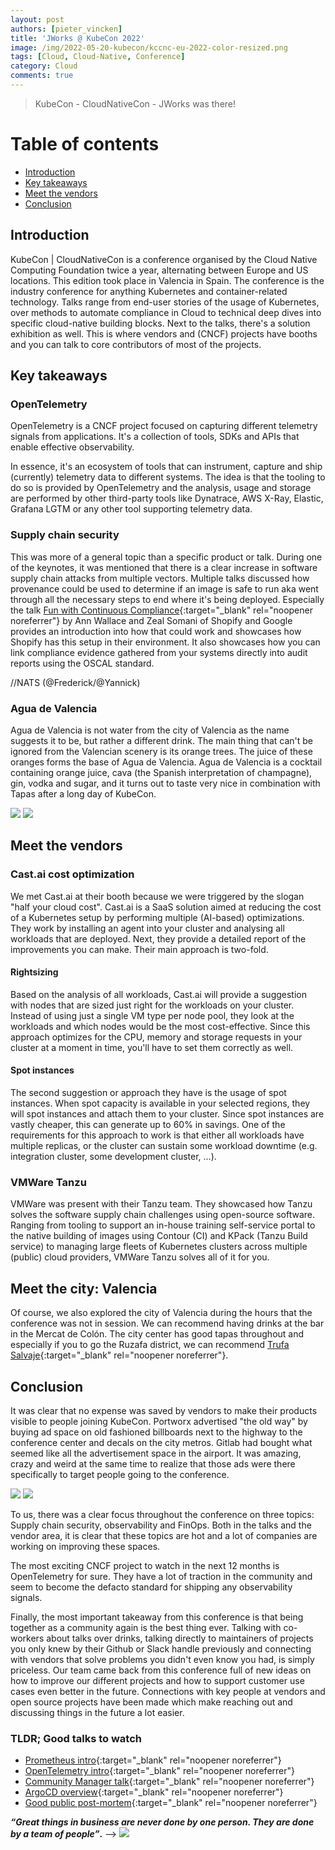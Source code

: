```yaml
---
layout: post
authors: [pieter_vincken]
title: 'JWorks @ KubeCon 2022'
image: /img/2022-05-20-kubecon/kccnc-eu-2022-color-resized.png
tags: [Cloud, Cloud-Native, Conference]
category: Cloud
comments: true
---
```


> KubeCon - CloudNativeCon - JWorks was there!

# Table of contents
* [Introduction](#introduction)
* [Key takeaways](#key-takeaways)
* [Meet the vendors](#meet-the-vendors)
* [Conclusion](#conclusion)

## Introduction
KubeCon | CloudNativeCon is a conference organised by the Cloud Native Computing Foundation twice a year, alternating between Europe and US locations. 
This edition took place in Valencia in Spain. 
The conference is the industry conference for anything Kubernetes and container-related technology. 
Talks range from end-user stories of the usage of Kubernetes, over methods to automate compliance in Cloud to technical deep dives into specific cloud-native building blocks.
Next to the talks, there's a solution exhibition as well.
This is where vendors and (CNCF) projects have booths and you can talk to core contributors of most of the projects.

## Key takeaways

### OpenTelemetry
OpenTelemetry is a CNCF project focused on capturing different telemetry signals from applications.
It's a collection of tools, SDKs and APIs that enable effective observability. 

In essence, it's an ecosystem of tools that can instrument, capture and ship (currently) telemetry data to different systems. 
The idea is that the tooling to do so is provided by OpenTelemetry and the analysis, usage and storage are performed by other third-party tools like Dynatrace, AWS X-Ray, Elastic, Grafana LGTM or any other tool supporting telemetry data.

### Supply chain security
This was more of a general topic than a specific product or talk. 
During one of the keynotes, it was mentioned that there is a clear increase in software supply chain attacks from multiple vectors. 
Multiple talks discussed how provenance could be used to determine if an image is safe to run aka went through all the necessary steps to end where it's being deployed.
Especially the talk [Fun with Continuous Compliance](https://www.youtube.com/watch?v=9Q-ZeN6WXg8){:target="_blank" rel="noopener noreferrer"} by Ann Wallace and Zeal Somani of Shopify and Google provides an introduction into how that could work and showcases how Shopify has this setup in their environment. 
It also showcases how you can link compliance evidence gathered from your systems directly into audit reports using the OSCAL standard.

//NATS (@Frederick/@Yannick)

### Agua de Valencia
Agua de Valencia is not water from the city of Valencia as the name suggests it to be, but rather a different drink. The main thing that can't be ignored from the Valencian scenery is its orange trees. The juice of these oranges forms the base of Agua de Valencia. Agua de Valencia is a cocktail containing orange juice, cava (the Spanish interpretation of champagne), gin, vodka and sugar, and it turns out to taste very nice in combination with Tapas after a long day of KubeCon.

<img class="p-image" src="{{ '/img/2022-05-20-kubecon/aqua1.jpg' | prepend: site.baseurl }}" class="image left" style="margin:0px auto; max-width: 50%;">
<img class="p-image" src="{{ '/img/2022-05-20-kubecon/aqua2.jpg' | prepend: site.baseurl }}" class="image right" style="margin:0px auto; max-width: 50%;">

## Meet the vendors

### Cast.ai cost optimization
We met Cast.ai at their booth because we were triggered by the slogan "half your cloud cost". 
Cast.ai is a SaaS solution aimed at reducing the cost of a Kubernetes setup by performing multiple (AI-based) optimizations. 
They work by installing an agent into your cluster and analysing all workloads that are deployed.
Next, they provide a detailed report of the improvements you can make.
Their main approach is two-fold.

#### Rightsizing
Based on the analysis of all workloads, Cast.ai will provide a suggestion with nodes that are sized just right for the workloads on your cluster.
Instead of using just a single VM type per node pool, they look at the workloads and which nodes would be the most cost-effective. 
Since this approach optimizes for the CPU, memory and storage requests in your cluster at a moment in time, you'll have to set them correctly as well. 

#### Spot instances
The second suggestion or approach they have is the usage of spot instances. 
When spot capacity is available in your selected regions, they will spot instances and attach them to your cluster.
Since spot instances are vastly cheaper, this can generate up to 60% in savings. 
One of the requirements for this approach to work is that either all workloads have multiple replicas, or the cluster can sustain some workload downtime (e.g. integration cluster, some development cluster, ...). 

### VMWare Tanzu
VMWare was present with their Tanzu team. 
They showcased how Tanzu solves the software supply chain challenges using open-source software. 
Ranging from tooling to support an in-house training self-service portal to the native building of images using Contour (CI) and KPack (Tanzu Build service) to managing large fleets of Kubernetes clusters across multiple (public) cloud providers, VMWare Tanzu solves all of it for you. 

## Meet the city: Valencia
Of course, we also explored the city of Valencia during the hours that the conference was not in session. 
We can recommend having drinks at the bar in the Mercat de Colón. 
The city center has good tapas throughout and especially if you to go the Ruzafa district, we can recommend [Trufa Salvaje](https://g.page/Trufasalvajevalencia?share){:target="_blank" rel="noopener noreferrer"}.

## Conclusion
It was clear that no expense was saved by vendors to make their products visible to people joining KubeCon.
Portworx advertised "the old way" by buying ad space on old fashioned billboards next to the highway to the conference center and decals on the city metros.
Gitlab had bought what seemed like all the advertisement space in the airport. 
It was amazing, crazy and weird at the same time to realize that those ads were there specifically to target people going to the conference.

<img class="p-image" src="{{ '/img/2022-05-20-kubecon/ad2.jpg' | prepend: site.baseurl }}" class="image left" style="margin:0px auto; max-width: 50%;">
<img class="p-image" src="{{ '/img/2022-05-20-kubecon/ad3.jpeg' | prepend: site.baseurl }}" class="image right" style="margin:0px auto; max-width: 50%;">

To us, there was a clear focus throughout the conference on three topics: Supply chain security, observability and FinOps. 
Both in the talks and the vendor area, it is clear that these topics are hot and a lot of companies are working on improving these spaces. 

The most exciting CNCF project to watch in the next 12 months is OpenTelemetry for sure. 
They have a lot of traction in the community and seem to become the defacto standard for shipping any observability signals. 

Finally, the most important takeaway from this conference is that being together as a community again is the best thing ever.
Talking with co-workers about talks over drinks, talking directly to maintainers of projects you only knew by their Github or Slack handle previously and connecting with vendors that solve problems you didn't even know you had, is simply priceless. 
Our team came back from this conference full of new ideas on how to improve our different projects and how to support customer use cases even better in the future. 
Connections with key people at vendors and open source projects have been made which make reaching out and discussing things in the future a lot easier. 

### TLDR; Good talks to watch
- [Prometheus intro](https://www.youtube.com/watch?v=eM3RXdK1yys){:target="_blank" rel="noopener noreferrer"}
- [OpenTelemetry intro](https://www.youtube.com/watch?v=qE1ggEmvz2Y){:target="_blank" rel="noopener noreferrer"}
- [Community Manager talk](https://www.youtube.com/watch?v=FQucIjAqZrY){:target="_blank" rel="noopener noreferrer"}
- [ArgoCD overview](https://www.youtube.com/watch?v=9tYkxlhXdw4){:target="_blank" rel="noopener noreferrer"}
- [Good public post-mortem](https://www.youtube.com/watch?v=xDGjmav8UBg){:target="_blank" rel="noopener noreferrer"}

**_“Great things in business are never done by one person. They are done by a team of people”_.** -->
<img class="p-image" src="{{ '/img/2022-05-20-kubecon/go-team.jpg' | prepend: site.baseurl }}" class="image fit" style="margin:0px auto; max-width: 100%;">
